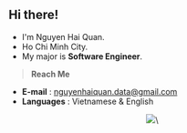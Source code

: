 ## Hi there!
- I'm Nguyen Hai Quan.
- Ho Chi Minh City.
- My major is <b>Software Engineer</b>.
 <!-- - Currently pursuing research in <b>Computer Vision</b> and <b>Deep Learning</b>.-->
 <!-- - Open to collaborating on exciting <b>projects</b> related to software development, AI, and machine learning. -->

 <!-- > **Research Interests**
- <b>Deep Learning</b>: Focusing on model optimization, neural networks.
- <b>Computer Vision</b>: Exploring image processing, pattern recognition, and object detection techniques.
  -->
> **Reach Me**
- <b>E-mail</b> : nguyenhaiquan.data@gmail.com
- <b>Languages</b> : Vietnamese & English
 <!-- - **E-mail** : quannvhqe180068@fpt.edu.vn -->

 <div align="center">
  <img src="![hq-nguyen's Stats](https://github-readme-stats.vercel.app/api?username=hq-nguyen&theme=vue-dark&show_icons=true&hide_border=true&count_private=true)"  />\
  </div>

